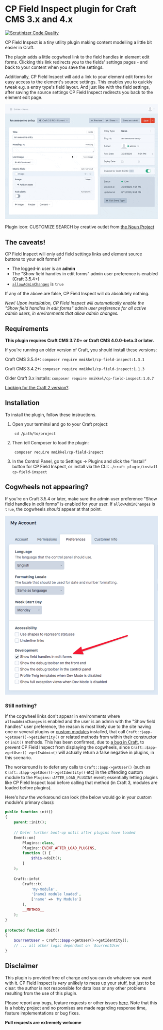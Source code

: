 # CP Field Inspect plugin for Craft CMS 3.x and 4.x

[![Scrutinizer Code Quality](https://scrutinizer-ci.com/g/mmikkel/CpFieldInspect-Craft/badges/quality-score.png?b=master)](https://scrutinizer-ci.com/g/mmikkel/CpFieldInspect-Craft/?branch=master)

CP Field Inspect is a tiny utility plugin making content modelling a little bit easier in Craft.    

The plugin adds a little cogwheel link to the field handles in element edit forms. Clicking this link redirects you to the fields' settings pages - and back to your content when you save the settings.  

Additionally, CP Field Inspect will add a link to your element edit forms for easy access to the element's source settings. This enables you to quickly tweak e.g. a entry type's field layout. And just like with the field settings, after saving the source settings CP Field Inspect redirects you back to the element edit page.  

![Easily inspect field handles and edit fields](resources/img/demo.gif)  

Plugin icon: CUSTOMIZE SEARCH by creative outlet from [the Noun Project](https://thenounproject.com)

## The caveats!  

CP Field Inspect will only add field settings links and element source buttons to your edit forms if  

* The logged-in user is an **admin**  
* The "Show field handles in edit forms" admin user preference is enabled (Craft 3.5.4+)  
* [`allowAdminChanges`](https://craftcms.com/docs/3.x/config/config-settings.html#allowadminchanges) is `true`  

If any of the above are false, CP Field Inspect will do absolutely nothing.  

_New! Upon installation, CP Field Inspect will automatically enable the "Show field handles in edit forms" admin user preference for all active admin users, in environments that allow admin changes._

## Requirements

**This plugin requires Craft CMS 3.7.0+ or Craft CMS 4.0.0-beta.3 or later.**

If you're running an older version of Craft, you should install these versions:  

Craft CMS 3.5.4+: `composer require mmikkel/cp-field-inspect:1.3.1`  

Craft CMS 3.4.2+: `composer require mmikkel/cp-field-inspect:1.1.3`  

Older Craft 3.x installs: `composer require mmikkel/cp-field-inspect:1.0.7`  

[Looking for the Craft 2 version?](https://github.com/mmikkel/CpFieldLinks-Craft).  

## Installation

To install the plugin, follow these instructions.

1. Open your terminal and go to your Craft project:

        cd /path/to/project

2. Then tell Composer to load the plugin:

        composer require mmikkel/cp-field-inspect

3. In the Control Panel, go to Settings → Plugins and click the “Install” button for CP Field Inspect, or install via the CLI: `./craft plugin/install cp-field-inspect`

## Cogwheels not appearing?  

If you're on Craft 3.5.4 or later, make sure the admin user preference "Show field handles in edit forms" is enabled for your user. If `allowAdminChanges` is `true`, the cogwheels _should_ appear at that point.  

![The "show field handles" user preference is required](resources/img/show-field-handles-preference.png)  

### Still nothing?  

If the cogwheel links don't appear in environments where `allowAdminChanges` is enabled and the user is an admin with the "Show field handles" user preference, the reason is most likely due to the site having one or several plugins or [custom modules](https://docs.craftcms.com/v3/extend/module-guide.html) installed, that call `Craft::$app->getUser()->getIdentity()` or related methods from within their constructor or `init()` methods. This has been confirmed, due to [a bug in Craft](https://github.com/craftcms/cms/issues/2473), to prevent CP Field Inspect from displaying the cogwheels, since `Craft::$app->getUser()->getIsAdmin()` will actually return a false negative in plugins, in this scenario.  

The workaround is to defer any calls to `Craft::$app->getUser()` (such as `Craft::$app->getUser()->getIdentity()` etc) in the offending custom module to the `Plugins::AFTER_LOAD_PLUGINS` event; essentially letting plugins like CP Field Inspect load before calling that method (in Craft 3, modules are loaded before plugins).  

Here's how the workaround can look (the below would go in your custom module's primary class):

```php
public function init()
{
    parent::init();

    // Defer further boot-up until after plugins have loaded
    Event::on(
        Plugins::class,
        Plugins::EVENT_AFTER_LOAD_PLUGINS,
        function () {
            $this->doIt();
        }
    );

    Craft::info(
        Craft::t(
            'my-module',
            '{name} module loaded',
            ['name' => 'My Module']
        ),
        __METHOD__
    );
}

protected function doIt()
{
    $currentUser = Craft::$app->getUser()->getIdentity();
    // ... all other logic dependant on `$currentUser`
}
```

## Disclaimer

This plugin is provided free of charge and you can do whatever you want with it. CP Field Inspect is _very_ unlikely to mess up your stuff, but just to be clear: the author is not responsible for data loss or any other problems resulting from the use of this plugin.

Please report any bugs, feature requests or other issues [here](https://github.com/mmikkel/CpFieldInspect-Craft/issues). Note that this is a hobby project and no promises are made regarding response time, feature implementations or bug fixes.

**Pull requests are extremely welcome**



